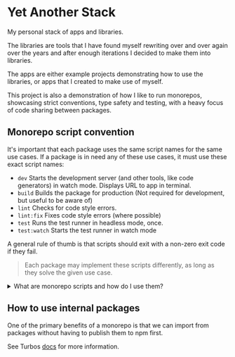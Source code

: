 # Yet Another Stack

My personal stack of apps and libraries.

The libraries are tools that I have found myself rewriting over and over again over the years
and after enough iterations I decided to make them into libraries.

The apps are either example projects demonstrating how to use the libraries,
or apps that I created to make use of myself.

This project is also a demonstration of how I like to run monorepos,
showcasing strict conventions, type safety and testing,
with a heavy focus of code sharing between packages.

## Monorepo script convention

It's important that each package uses the same script names for the same use cases. If a package is in need any of these use cases, it must use these exact script names:

- `dev` Starts the development server (and other tools, like code generators) in watch mode. Displays URL to app in terminal.
- `build` Builds the package for production (Not required for development, but useful to be aware of)
- `lint` Checks for code style errors.
- `lint:fix` Fixes code style errors (where possible)
- `test` Runs the test runner in headless mode, once.
- `test:watch` Starts the test runner in watch mode

A general rule of thumb is that scripts should exit with a non-zero exit code if they fail.

> Each package may implement these scripts differently, as long as they solve the given use case.

<details>
<summary>
What are monorepo scripts and how do I use them?
</summary>

> While we have separate folders for `apps` and `packages`,
> mentions of "package" below is referring to both.

The only difference between monorepo scripts and regular npm scripts is convention:

In the [root package.json](package.json), we define scripts just like a regular node project.
The difference is that these scripts in turn trigger a monorepo CLI (in our case [turbo](https://turbo.build/))
that run each script for all packages while automatically providing various developer experience improvements.

How you run scripts is a matter of preference. You can do any of the following:

- Run `pnpm <script>` in the root of the monorepo to run the given script for all packages.
- Run `pnpm --filter <package> <script>` in the root of the monorepo to run the given script for a specific package.
- Run `pnpm <script>` in the root of a package to run the given script for that package.

</details>

## How to use internal packages

One of the primary benefits of a monorepo is that we can import from packages without having to publish them to npm first.

See Turbos [docs](https://turbo.build/repo/docs/handbook/sharing-code/internal-packages) for more information.
